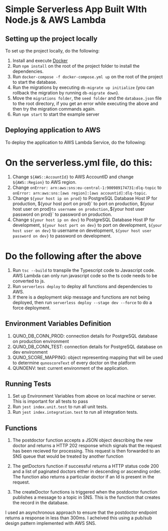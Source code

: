 # Simple Serverless App Built WIth Node.js & AWS Lambda

## Setting up the project locally

To set up the project locally, do the following:

1. Install and execute [Docker](https://www.docker.com/)
2. Run `npm install` on the root of the project folder to install the dependencies.
3. Run `docker-compose -f docker-compose.yml up` on the root of the project to start the database.
4. Run the migrations by executing `db-migrate up initialize` (you can rollback the migration by running `db-migrate down`).
5. Move the `migrations folder`, the `seed folder` and the `database.json` file to the root directory, if you get an error while executing the above and then try the migration commands again.
6. Run `npm start` to start the example server

## Deploying application to AWS

To deploy the application to AWS Lambda Service, do the following:

# On the serverless.yml file, do this:

1. Change `${AWS::AccountId}` to AWS AccountID and change `${AWS::Region}` to AWS region.
2. Change `onError: arn:aws:sns:eu-central-1:900989174731:dlq-topic` to `onError: arn:aws:sns:[aws region]:[aws accountid]:dlq-topic`.
3. Change `${your host ip on prod}` to PostgreSQL Database Host IP for production, $`{your host port on prod}` to port on production, `${your host user on prod}` to username on production, `${your host user password on prod}` to password on production.
4. Change `${your host ip on dev}` to PostgreSQL Database Host IP for development, `${your host port on dev}` to port on development, `${your host user on dev}` to username on development, `${your host user password on dev}` to password on development.

# Do the following after the above

1. Run `tsc --build` to transpile the Typescript code to Javascript code. AWS Lambda can only run javascript code so the ts code needs to be converted to js.
2. Run `serverless deploy` to deploy all functions and dependencies to AWS.
3. If there is a deployment skip message and functions are not being deployed, then run `serverless deploy --stage dev --force` to do a force deployment.


## Environment Variables Definition

1. QUNO_DB_CONN_PROD: connection details for PostgreSQL database on production environment
2. QUNO_DB_CONN_TEST: connection details for PostgreSQL database on dev environment
3. QUNO_SCORE_MAPPING: object representing mapping that will be used to determine `qunoscoreText` of every doctor on the platform
4. QUNOENV: test: current environment of the application. 


## Running Tests

1. Set up Environment Variables from above on local machine or server. This is important for all tests to pass
1. Run `jest index.unit.test` to run all unit tests.
2. Run `jest index.integration.test` to run all integration tests.

## Functions

1. The postdoctor function accepts a JSON object describing the new doctor and returns a HTTP 202 response which signals that the request has been
   recieved for processing. This request is then forwarded to an SNS queue that would be treated by another function

2. The getDoctors function if successful returns a HTTP status code 200 and a list of paginated doctors either in descending or ascending order.
   The function also returns a particular doctor if an Id is present in the request.

3. The createDoctor functions is triggered when the postdoctor function publishes a message to a topic in SNS. This is the function that creates the record in the database.

I used an asynchronous approach to ensure that the postdoctor endpoint returns a response in less than 300ms. I acheived this using a pub/sub design pattern implemented with AWS SNS.




